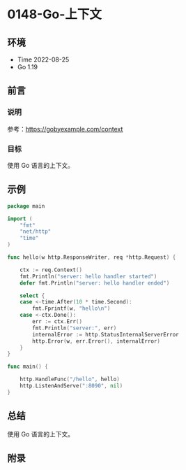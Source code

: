 # 0148-Go-上下文

## 环境

- Time 2022-08-25
- Go 1.19

## 前言

### 说明

参考：<https://gobyexample.com/context>

### 目标

使用 Go 语言的上下文。

## 示例

```go
package main

import (
	"fmt"
	"net/http"
	"time"
)

func hello(w http.ResponseWriter, req *http.Request) {

	ctx := req.Context()
	fmt.Println("server: hello handler started")
	defer fmt.Println("server: hello handler ended")

	select {
	case <-time.After(10 * time.Second):
		fmt.Fprintf(w, "hello\n")
	case <-ctx.Done():
		err := ctx.Err()
		fmt.Println("server:", err)
		internalError := http.StatusInternalServerError
		http.Error(w, err.Error(), internalError)
	}
}

func main() {

	http.HandleFunc("/hello", hello)
	http.ListenAndServe(":8090", nil)
}
```

## 总结

使用 Go 语言的上下文。

## 附录
